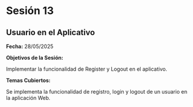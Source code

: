 # Sesión 13 #

## Usuario en el Aplicativo ##

**Fecha:** 28/05/2025

**Objetivos de la Sesión:**

Implementar la funcionalidad de Register y Logout en el aplicativo.

**Temas Cubiertos:**

Se implementa la funcionalidad de registro, login y logout de un usuario en la  aplicación Web.
